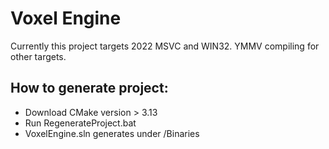 # Voxel Engine

Currently this project targets 2022 MSVC and WIN32.
YMMV compiling for other targets.

## How to generate project:
- Download CMake version > 3.13
- Run RegenerateProject.bat
- VoxelEngine.sln generates under /Binaries
